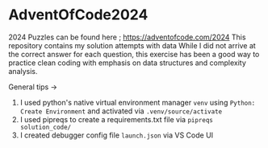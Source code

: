 # AdventOfCode2024
2024 Puzzles can be found here ; https://adventofcode.com/2024
This repository contains my solution attempts with data
While I did not arrive at the correct answer for each question, this exercise has been a good way to practice clean coding with emphasis on data structures and complexity analysis.

General tips ->
1. I used python's native virtual environment manager `venv` using `Python: Create Environment` and activated via `.venv/source/activate`
2. I used pipreqs to create a requirements.txt file via `pipreqs solution_code/`
3. I created debugger config file `launch.json` via VS Code UI
